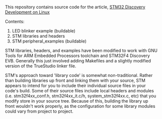 
This repository contains source code for the article, [STM32 Discovery Development on Linux](http://www.wolinlabs.com/blog/linux.stm32.discovery.gcc.html)


Contents:

1. LED blinker example (buildable)
2. STM libraries and headers
3. STM peripheral_examples (buildable)


STM libraries, headers, and examples have been modified to work with GNU Tools for ARM Embedded Processors toolchain and STM32F4 Discovery EVB.   Generally this just involved adding Makefiles and a slightly modified version of the TrueStudio linker file.

STM's approach toward 'library code' is somewhat non-traditional.  Rather than building libraries up front and linking them with your source, STM appears to intend for you to include their individual source files in your code's build.   Some of their source files include local headers and modules (i.e. stm32f4xx_conf.h, stm32f4xx_it.c/h, system_stm32f4xx.c, etc) that you modify store in your source tree.  Because of this, building the library up front wouldn't work properly, as the configuration for some library modules could vary from project to project.





